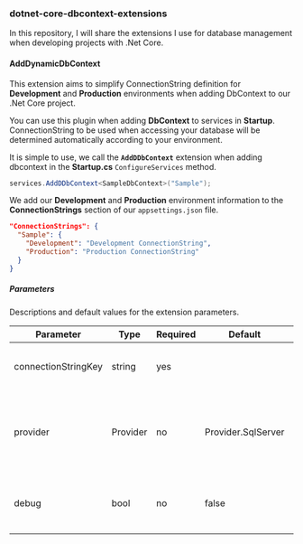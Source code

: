 ### dotnet-core-dbcontext-extensions

In this repository, I will share the extensions I use for database management when developing projects with .Net Core.

#### AddDynamicDbContext

This extension aims to simplify ConnectionString definition for **Development** and **Production** environments when adding DbContext to our .Net Core project.

You can use this plugin when adding **DbContext** to services in **Startup**. ConnectionString to be used when accessing your database will be determined automatically according to your environment.

It is simple to use, we call the **`AddDDbContext`** extension when adding dbcontext in the **Startup.cs** `ConfigureServices` method.

```csharp
services.AddDDbContext<SampleDbContext>("Sample");
```

We add our **Development** and **Production** environment information to the **ConnectionStrings** section of our `appsettings.json` file.

```json
"ConnectionStrings": {
  "Sample": {
    "Development": "Development ConnectionString",
    "Production": "Production ConnectionString"
  }
}
```

##### Parameters

Descriptions and default values for the extension parameters.

| Parameter | Type | Required | Default | Description |
|--------------------------|---------------------|----------|---------|-------------------------------------------------------------------------------------------------------------------------------------------------------------------------------------------------|
| connectionStringKey | string | yes |  | ConnectionString key at the **appsettins.json** file. |
| provider | Provider | no | Provider.SqlServer | Select the type of provider to use when connecting. You can choose [**SqlServer** or **MySQLServer**]. |
| debug | bool | no | false | Use the Production environment while in Debug mode. |
